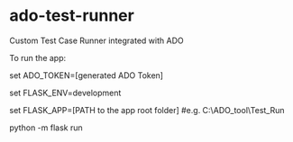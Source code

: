 # ado-test-runner 
Custom Test Case Runner integrated with ADO

To run the app:

set ADO_TOKEN=[generated ADO Token]

set FLASK_ENV=development

set FLASK_APP=[PATH to the app root folder]   #e.g. C:\ADO_tool\Test_Run

python -m flask run
